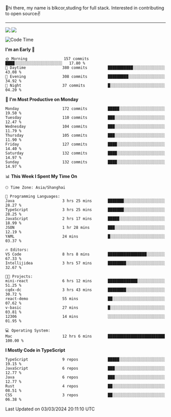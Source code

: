 👋hi there, my name is blkcor,studing for full stack.
Interested in contributing to open source✌️

<hr/>

![](https://github-readme-stats.vercel.app/api?username=blkcor)
<a href="https://github.com/blkcor/github-readme-stats">
    <img align="left" src="https://github-readme-stats.vercel.app/api/top-langs/?username=blkcor&hide=jupyter%20notebook,shaderlab,tex,c%23&langs_count=9" />
</a>


<!--START_SECTION:waka-->
![Code Time](http://img.shields.io/badge/Code%20Time-943%20hrs%209%20mins-blue)

**I'm an Early 🐤** 

```text
🌞 Morning                157 commits         ████░░░░░░░░░░░░░░░░░░░░░   17.80 % 
🌆 Daytime                380 commits         ███████████░░░░░░░░░░░░░░   43.08 % 
🌃 Evening                308 commits         █████████░░░░░░░░░░░░░░░░   34.92 % 
🌙 Night                  37 commits          █░░░░░░░░░░░░░░░░░░░░░░░░   04.20 % 
```
📅 **I'm Most Productive on Monday** 

```text
Monday                   172 commits         █████░░░░░░░░░░░░░░░░░░░░   19.50 % 
Tuesday                  110 commits         ███░░░░░░░░░░░░░░░░░░░░░░   12.47 % 
Wednesday                104 commits         ███░░░░░░░░░░░░░░░░░░░░░░   11.79 % 
Thursday                 105 commits         ███░░░░░░░░░░░░░░░░░░░░░░   11.90 % 
Friday                   127 commits         ████░░░░░░░░░░░░░░░░░░░░░   14.40 % 
Saturday                 132 commits         ████░░░░░░░░░░░░░░░░░░░░░   14.97 % 
Sunday                   132 commits         ████░░░░░░░░░░░░░░░░░░░░░   14.97 % 
```


📊 **This Week I Spent My Time On** 

```text
🕑︎ Time Zone: Asia/Shanghai

💬 Programming Languages: 
Java                     3 hrs 25 mins       ███████░░░░░░░░░░░░░░░░░░   28.27 % 
TypeScript               3 hrs 25 mins       ███████░░░░░░░░░░░░░░░░░░   28.25 % 
JavaScript               2 hrs 17 mins       █████░░░░░░░░░░░░░░░░░░░░   18.99 % 
JSON                     1 hr 28 mins        ███░░░░░░░░░░░░░░░░░░░░░░   12.19 % 
YAML                     24 mins             █░░░░░░░░░░░░░░░░░░░░░░░░   03.37 % 

🔥 Editors: 
VS Code                  8 hrs 8 mins        █████████████████░░░░░░░░   67.33 % 
Intellijidea             3 hrs 57 mins       ████████░░░░░░░░░░░░░░░░░   32.67 % 

🐱‍💻 Projects: 
mini-react               6 hrs 12 mins       █████████████░░░░░░░░░░░░   51.25 % 
cqdx-dc                  3 hrs 43 mins       ████████░░░░░░░░░░░░░░░░░   30.72 % 
react-demo               55 mins             ██░░░░░░░░░░░░░░░░░░░░░░░   07.62 % 
v-basic                  27 mins             █░░░░░░░░░░░░░░░░░░░░░░░░   03.81 % 
12306                    14 mins             ░░░░░░░░░░░░░░░░░░░░░░░░░   01.95 % 

💻 Operating System: 
Mac                      12 hrs 6 mins       █████████████████████████   100.00 % 
```

**I Mostly Code in TypeScript** 

```text
TypeScript               9 repos             █████░░░░░░░░░░░░░░░░░░░░   19.15 % 
JavaScript               6 repos             ███░░░░░░░░░░░░░░░░░░░░░░   12.77 % 
Java                     6 repos             ███░░░░░░░░░░░░░░░░░░░░░░   12.77 % 
Rust                     4 repos             ██░░░░░░░░░░░░░░░░░░░░░░░   08.51 % 
CSS                      3 repos             ██░░░░░░░░░░░░░░░░░░░░░░░   06.38 % 
```




 Last Updated on 03/03/2024 20:11:10 UTC
<!--END_SECTION:waka-->


